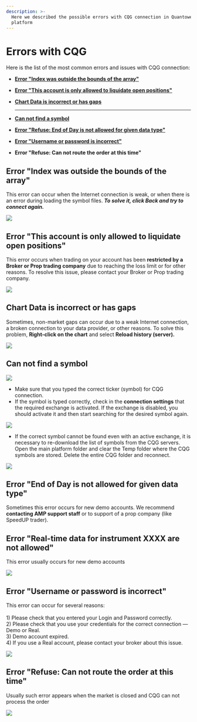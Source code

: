 ```yaml
---
description: >-
  Here we described the possible errors with CQG connection in Quantower
  platform
---
```


# Errors with CQG

Here is the list of the most common errors and issues with CQG connection:

* ****[**Error "Index was outside the bounds of the array"**](errors-with-cqg.md#error-index-was-outside-the-bounds-of-the-array)****
* ****[**Error "This account is only allowed to liquidate open positions"**](errors-with-cqg.md#error-this-account-is-only-allowed-to-liquidate-open-positions)****
* ****[**Chart Data is incorrect or has gaps**](errors-with-cqg.md#chart-data-is-incorrect-or-has-gaps)****
*
    ****

    ****[**Can not find a symbol**](errors-with-cqg.md#can-not-find-a-symbol)****
* ****[**Error "Refuse: End of Day is not allowed for given data type"**](errors-with-cqg.md#error-end-of-day-is-not-allowed-for-given-data-type)****
* ****[**Error "Username or password is incorrect"**](errors-with-cqg.md#error-username-or-password-is-incorrect)****
* **Error "Refuse: Can not route the order at this time"**

## Error "Index was outside the bounds of the array"

This error can occur when the Internet connection is weak, or when there is an error during loading the symbol files. _**To solve it, click Back and try to connect again.**_

![](<../../.gitbook/assets/image (159).png>)

## Error "This account is only allowed to liquidate open positions"

This error occurs when trading on your account has been **restricted by a Broker or Prop trading company** due to reaching the loss limit or for other reasons. To resolve this issue, please contact your Broker or Prop trading company.

![](<../../.gitbook/assets/image (162).png>)

## Chart Data is incorrect or has gaps

Sometimes, non-market gaps can occur due to a weak Internet connection, a broken connection to your data provider, or other reasons. To solve this problem, **Right-click on the chart** and select **Reload history (server).**

![](<../../.gitbook/assets/image (166).png>)

## Can not find a symbol

![](<../../.gitbook/assets/image (158).png>)

* Make sure that you typed the correct ticker (symbol) for CQG connection.
* If the symbol is typed correctly, check in the **connection settings** that the required exchange is activated. If the exchange is disabled, you should activate it and then start searching for the desired symbol again.

![](<../../.gitbook/assets/image (160).png>)

* If the correct symbol cannot be found even with an active exchange, it is necessary to re-download the list of symbols from the CQG servers. Open the main platform folder and clear the Temp folder where the CQG symbols are stored. Delete the entire CQG folder and reconnect.

![](../../.gitbook/assets/delete-temp-folder.gif)

## Error "End of Day is not allowed for given data type"

Sometimes this error occurs for new demo accounts. We recommend **contacting AMP support staff** or to support of a prop company (like SpeedUP trader).

## Error "Real-time data for instrument XXXX are not allowed"

This error usually occurs for new demo accounts

![](<../../.gitbook/assets/image (222).png>)

## Error "Username or password is incorrect"

This error can occur for several reasons:\
\
1\) Please check that you entered your Login and Password correctly.\
2\) Please check that you use your credentials for the correct connection — Demo or Real.\
3\) Demo account expired.\
4\) If you use a Real account, please contact your broker about this issue.

![](<../../.gitbook/assets/image (266).png>)

## Error "Refuse: Can not route the order at this time"

Usually such error appears when the market is closed and CQG can not process the order

![](<../../.gitbook/assets/image (345) (1) (1).png>)
